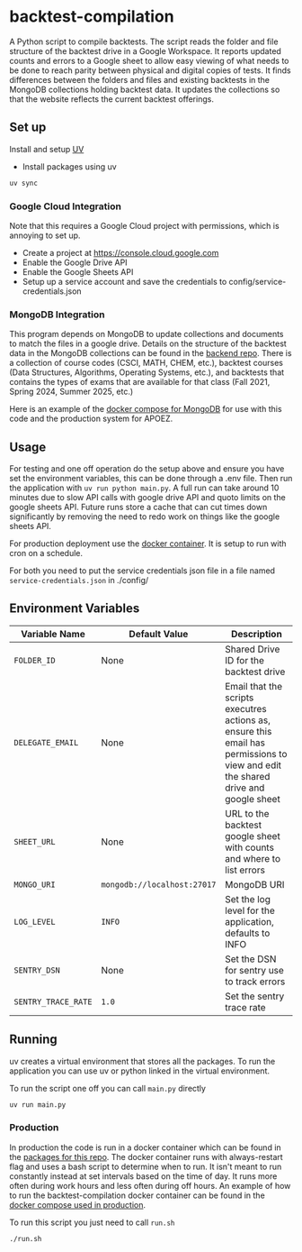 # backtest-compilation  
A Python script to compile backtests. The script reads the folder and file structure of the backtest drive in a Google Workspace. It reports updated counts and errors to a Google sheet to allow easy viewing of what needs to be done to reach parity between physical and digital copies of tests. It finds differences between the folders and files and existing backtests in the MongoDB collections holding backtest data. It updates the collections so that the website reflects the current backtest offerings.

## Set up
Install and setup [UV](https://docs.astral.sh/uv/getting-started/)
- Install packages using uv

```bash
uv sync
```

### Google Cloud Integration

Note that this requires a Google Cloud project with permissions, which is annoying to set up.  
- Create a project at https://console.cloud.google.com
- Enable the Google Drive API
- Enable the Google Sheets API
- Setup up a service account and save the credentials to config/service-credentials.json

### MongoDB Integration

This program depends on MongoDB to update collections and documents to match the files in a google drive. Details on the structure of the backtest data in the MongoDB collections can be found in the [backend repo](https://github.com/alpha-phi-omega-ez/backend/blob/main/server/models/backtest.py). There is a collection of course codes (CSCI, MATH, CHEM, etc.), backtest courses (Data Structures, Algorithms, Operating Systems, etc.), and backtests that contains the types of exams that are available for that class (Fall 2021, Spring 2024, Summer 2025, etc.)

Here is an example of the [docker compose for MongoDB](https://github.com/alpha-phi-omega-ez/deployment/blob/main/main-website-docker-compose.yml#L3-L15) for use with this code and the production system for APOEZ.

## Usage
For testing and one off operation do the setup above and ensure you have set the environment variables, this can be done through a .env file. Then run the application with `uv run python main.py`. A full run can take around 10 minutes due to slow API calls with google drive API and quoto limits on the google sheets API. Future runs store a cache that can cut times down significantly by removing the need to redo work on things like the google sheets API.

For production deployment use the [docker container](https://github.com/alpha-phi-omega-ez/backtest-compilation/pkgs/container/backtest-compilation). It is setup to run with cron on a schedule.

For both you need to put the service credentials json file in a file named `service-credentials.json` in ./config/

## Environment Variables

| Variable Name          | Default Value | Description                                                   |
|------------------------|---------------|---------------------------------------------------------------|
| `FOLDER_ID` | None          | Shared Drive ID for the backtest drive |
| `DELEGATE_EMAIL`| None          | Email that the scripts executres actions as, ensure this email has permissions to view and edit the shared drive and google sheet |
| `SHEET_URL`          | None          | URL to the backtest google sheet with counts and where to list errors |
| `MONGO_URI` | `mongodb://localhost:27017` | MongoDB URI |
| `LOG_LEVEL` | `INFO` | Set the log level for the application, defaults to INFO |
| `SENTRY_DSN` | None | Set the DSN for sentry use to track errors |
| `SENTRY_TRACE_RATE` | `1.0` | Set the sentry trace rate | 

## Running

uv creates a virtual environment that stores all the packages. To run the application you can use uv or python linked in the virtual environment.

To run the script one off you can call `main.py` directly

```bash
uv run main.py
```

### Production

In production the code is run in a docker container which can be found in the [packages for this repo](https://github.com/alpha-phi-omega-ez/backtest-compilation/pkgs/container/backtest-compilation). The docker container runs with always-restart flag and uses a bash script to determine when to run. It isn't meant to run constantly instead at set intervals based on the time of day. It runs more often during work hours and less often during off hours. An example of how to run the backtest-compilation docker container can be found in the [docker compose used in production](https://github.com/alpha-phi-omega-ez/deployment/blob/main/main-website-docker-compose.yml#L68-L86). 

To run this script you just need to call `run.sh`

```bash
./run.sh
```
